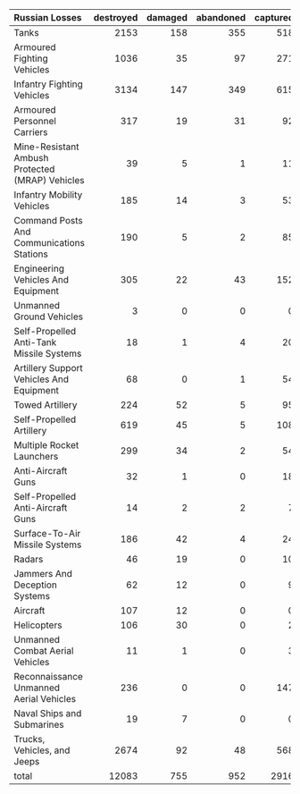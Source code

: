 | Russian Losses                                   |   destroyed |   damaged |   abandoned |   captured |   total |
|:-------------------------------------------------|------------:|----------:|------------:|-----------:|--------:|
| Tanks                                            |        2153 |       158 |         355 |        518 |    3184 |
| Armoured Fighting Vehicles                       |        1036 |        35 |          97 |        271 |    1439 |
| Infantry Fighting Vehicles                       |        3134 |       147 |         349 |        615 |    4245 |
| Armoured Personnel Carriers                      |         317 |        19 |          31 |         92 |     459 |
| Mine-Resistant Ambush Protected  (MRAP) Vehicles |          39 |         5 |           1 |         11 |      56 |
| Infantry Mobility Vehicles                       |         185 |        14 |           3 |         53 |     255 |
| Command Posts And Communications Stations        |         190 |         5 |           2 |         85 |     282 |
| Engineering Vehicles And Equipment               |         305 |        22 |          43 |        152 |     522 |
| Unmanned Ground Vehicles                         |           3 |         0 |           0 |          0 |       3 |
| Self-Propelled Anti-Tank Missile Systems         |          18 |         1 |           4 |         20 |      43 |
| Artillery Support Vehicles And Equipment         |          68 |         0 |           1 |         54 |     123 |
| Towed Artillery                                  |         224 |        52 |           5 |         95 |     376 |
| Self-Propelled Artillery                         |         619 |        45 |           5 |        108 |     777 |
| Multiple Rocket Launchers                        |         299 |        34 |           2 |         54 |     389 |
| Anti-Aircraft Guns                               |          32 |         1 |           0 |         18 |      51 |
| Self-Propelled Anti-Aircraft Guns                |          14 |         2 |           2 |          7 |      25 |
| Surface-To-Air Missile Systems                   |         186 |        42 |           4 |         24 |     256 |
| Radars                                           |          46 |        19 |           0 |         10 |      75 |
| Jammers And Deception Systems                    |          62 |        12 |           0 |          9 |      83 |
| Aircraft                                         |         107 |        12 |           0 |          0 |     119 |
| Helicopters                                      |         106 |        30 |           0 |          2 |     138 |
| Unmanned Combat Aerial Vehicles                  |          11 |         1 |           0 |          3 |      15 |
| Reconnaissance Unmanned Aerial Vehicles          |         236 |         0 |           0 |        147 |     383 |
| Naval Ships and Submarines                       |          19 |         7 |           0 |          0 |      26 |
| Trucks, Vehicles, and Jeeps                      |        2674 |        92 |          48 |        568 |    3382 |
| total                                            |       12083 |       755 |         952 |       2916 |   16706 |